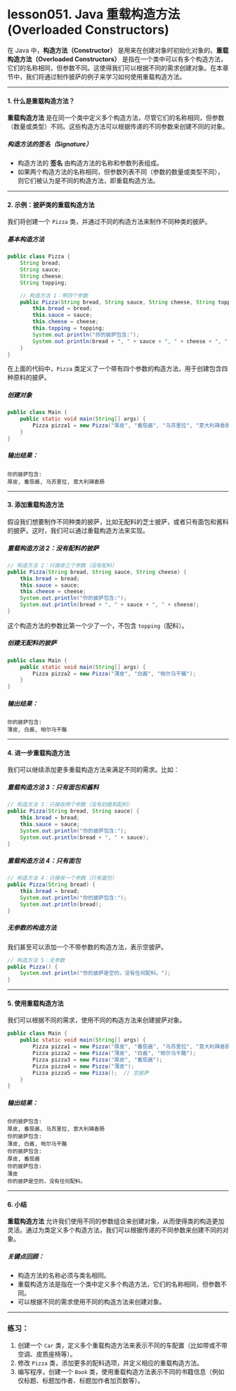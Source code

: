 # lesson051. Java 重载构造方法 (Overloaded Constructors)

在 Java 中，**构造方法（Constructor）** 是用来在创建对象时初始化对象的。**重载构造方法（Overloaded Constructors）** 是指在一个类中可以有多个构造方法，它们的名称相同，但参数不同。这使得我们可以根据不同的需求创建对象。在本章节中，我们将通过制作披萨的例子来学习如何使用重载构造方法。

------

#### 1. 什么是重载构造方法？

**重载构造方法** 是在同一个类中定义多个构造方法，尽管它们的名称相同，但参数（数量或类型）不同。这些构造方法可以根据传递的不同参数来创建不同的对象。

##### 构造方法的签名（Signature）

- 构造方法的 **签名** 由构造方法的名称和参数列表组成。
- 如果两个构造方法的名称相同，但参数列表不同（参数的数量或类型不同），则它们被认为是不同的构造方法，即重载构造方法。

------

#### 2. 示例：披萨类的重载构造方法

我们将创建一个 `Pizza` 类，并通过不同的构造方法来制作不同种类的披萨。

##### 基本构造方法

```java
public class Pizza {
    String bread;
    String sauce;
    String cheese;
    String topping;

    // 构造方法 1：带四个参数
    public Pizza(String bread, String sauce, String cheese, String topping) {
        this.bread = bread;
        this.sauce = sauce;
        this.cheese = cheese;
        this.topping = topping;
        System.out.println("你的披萨包含:");
        System.out.println(bread + ", " + sauce + ", " + cheese + ", " + topping);
    }
}
```

在上面的代码中，`Pizza` 类定义了一个带有四个参数的构造方法，用于创建包含四种原料的披萨。

##### 创建对象

```java
public class Main {
    public static void main(String[] args) {
        Pizza pizza1 = new Pizza("厚皮", "番茄酱", "马苏里拉", "意大利辣香肠");
    }
}
```

##### 输出结果：

```plain
你的披萨包含:
厚皮, 番茄酱, 马苏里拉, 意大利辣香肠
```

------

#### 3. 添加重载构造方法

假设我们想要制作不同种类的披萨，比如无配料的芝士披萨，或者只有面包和酱料的披萨。这时，我们可以通过重载构造方法来实现。

##### 重载构造方法 2：没有配料的披萨

```java
// 构造方法 2：只接收三个参数（没有配料）
public Pizza(String bread, String sauce, String cheese) {
    this.bread = bread;
    this.sauce = sauce;
    this.cheese = cheese;
    System.out.println("你的披萨包含:");
    System.out.println(bread + ", " + sauce + ", " + cheese);
}
```

这个构造方法的参数比第一个少了一个，不包含 `topping`（配料）。

##### 创建无配料的披萨

```java
public class Main {
    public static void main(String[] args) {
        Pizza pizza2 = new Pizza("薄皮", "白酱", "帕尔马干酪");
    }
}
```

##### 输出结果：

```plain
你的披萨包含:
薄皮, 白酱, 帕尔马干酪
```

------

#### 4. 进一步重载构造方法

我们可以继续添加更多重载构造方法来满足不同的需求。比如：

##### 重载构造方法 3：只有面包和酱料

```java
// 构造方法 3：只接收两个参数（没有奶酪和配料）
public Pizza(String bread, String sauce) {
    this.bread = bread;
    this.sauce = sauce;
    System.out.println("你的披萨包含:");
    System.out.println(bread + ", " + sauce);
}
```

##### 重载构造方法 4：只有面包

```java
// 构造方法 4：只接收一个参数（只有面包）
public Pizza(String bread) {
    this.bread = bread;
    System.out.println("你的披萨包含:");
    System.out.println(bread);
}
```

##### 无参数的构造方法

我们甚至可以添加一个不带参数的构造方法，表示空披萨。

```java
// 构造方法 5：无参数
public Pizza() {
    System.out.println("你的披萨是空的，没有任何配料。");
}
```

------

#### 5. 使用重载构造方法

我们可以根据不同的需求，使用不同的构造方法来创建披萨对象。

```java
public class Main {
    public static void main(String[] args) {
        Pizza pizza1 = new Pizza("厚皮", "番茄酱", "马苏里拉", "意大利辣香肠");
        Pizza pizza2 = new Pizza("薄皮", "白酱", "帕尔马干酪");
        Pizza pizza3 = new Pizza("厚皮", "番茄酱");
        Pizza pizza4 = new Pizza("薄皮");
        Pizza pizza5 = new Pizza();  // 空披萨
    }
}
```

##### 输出结果：

```plain
你的披萨包含:
厚皮, 番茄酱, 马苏里拉, 意大利辣香肠
你的披萨包含:
薄皮, 白酱, 帕尔马干酪
你的披萨包含:
厚皮, 番茄酱
你的披萨包含:
薄皮
你的披萨是空的，没有任何配料。
```

------

#### 6. 小结

**重载构造方法** 允许我们使用不同的参数组合来创建对象，从而使得类的构造更加灵活。通过为类定义多个构造方法，我们可以根据传递的不同参数来创建不同的对象。

##### 关键点回顾：

- 构造方法的名称必须与类名相同。
- 重载构造方法是指在一个类中定义多个构造方法，它们的名称相同，但参数不同。
- 可以根据不同的需求使用不同的构造方法来创建对象。

------

### 练习：

1. 创建一个 `Car` 类，定义多个重载构造方法来表示不同的车配置（比如带或不带空调、皮质座椅等）。
2. 修改 `Pizza` 类，添加更多的配料选项，并定义相应的重载构造方法。
3. 编写程序，创建一个 `Book` 类，使用重载构造方法表示不同的书籍信息（例如仅标题、标题加作者、标题加作者加页数等）。